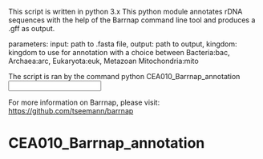 This script is written in python 3.x
This python module annotates rDNA sequences with the help of the Barrnap command line tool and produces a .gff as output.

parameters:
input: path to .fasta file, output: path to output, kingdom: kingdom to use for annotation with a choice between Bacteria:bac, Archaea:arc, Eukaryota:euk, Metazoan Mitochondria:mito

The script is ran by the command 
python CEA010_Barrnap_annotation <input> <output> <kingdom>

For more information on Barrnap, please visit: https://github.com/tseemann/barrnap

# CEA010_Barrnap_annotation

